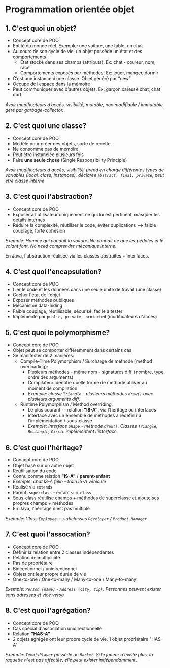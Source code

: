 # Programmation orientée objet

## 1. C'est quoi un objet? 
- Concept core de POO
- Entité du monde réel. Exemple: une voiture, une table, un chat
- Au cours de son cycle de vie, un objet possède un état et des comportements
    - État stocké dans ses champs (attributs). Ex: chat - couleur, nom, race
    - Comportements exposés par méthodes. Ex: jouer, manger, dormir
- C’est une instance d’une classe. Objet généré par “new”
- Occupe de l’espace dans la mémoire
- Peut communiquer avec d’autres objets. Ex: garçon caresse chat, chat dort

*Avoir modificateurs d’accès, visibilité, mutable, non modifiable / immutable, géré par garbage-collector.*

## 2. C'est quoi une classe? 
- Concept core de POO
- Modèle pour créer des objets, sorte de recette
- Ne consomme pas de mémoire
- Peut être instanciée plusieurs fois
- Faire **une seule chose** (Single Responsibility Principle)

*Avoir modificateurs d'accès, visibilité, prend en charge différentes types de variables (local, class, instances), déclarée `abstract, final, private`, peut être classe interne*


## 3. C'est quoi l'abstraction?
- Concept core de POO
- Exposer à l'utilisateur uniquement ce qui lui est pertinent, masquer les détails internes
- Réduire la complexité, réutiliser le code, éviter duplications --> faible couplage, forte cohésion

*Exemple: Homme qui conduit la voiture. Ne connait ce que les pédales et le volant font. No need comprendre mécanique interne.*

En Java, l'abstraction réalisée via les classes abstraites + interfaces.

## 4. C'est quoi l'encapsulation? 
- Concept core de POO
- Lier le code et les données dans une seule unité de travail (une classe)
- Cacher l'état de l'objet
- Exposer méthodes publiques
- Mécanisme data-hiding
- Faible couplage, réutilisable, sécurisé, facile à tester
- Implémenté par `public, private, protected` (modificateurs d'accès)

## 5. C'est quoi le polymorphisme?
- Concept core de POO
- Objet peut se comporter différemment dans certains cas
- Se manifester de 2 manières: 
    - Compile-Time Polymorphism / Surcharge de méthode (method overloading):
        - Plusieurs méthodes - même nom - signatures diff. (nombre, type, ordre des arguments)
        - Compilateur identifie quelle forme de méthode utiliser au moment de compilation
        - *Exemple: classe `Triangle` - plusieurs méthodes `draw()` avec plusieurs arguments diff.* 
    - Runtime Polymorphism / Method overriding:
        - Le plus courant -- relation **"IS-A"**, via l'héritage ou interfaces
        - Interface avec un ensemble de méthodes à redéfinir à l'implémentation / sous-classe
        - *Exemple: Interface `Shape` - méthode `draw()`. Classes `Triangle`, `Rectangle`, `Circle` implémentent l'interface*

## 6. C'est quoi l'héritage?
- Concept core de POO
- Objet basé sur un autre objet
- Réutilisation du code
- Connu comme relation **"IS-A"** / **parent-enfant**
- *Exemple: chat IS-A félin - train IS-A véhicule*
- Réalisé via `extends` 
- Parent: `superclass` - enfant `sub-class`
- Sous-class réutilise champs + méthodes de superclasse et ajoute ses propres champs + méthodes
- En Java, l'héritage n'est pas multiple

*Exemple: Class `Employee` -- subclasses `Developer` / `Product Manager`*

## 7. C'est quoi l'assocation? 
- Concept core de POO
- Définir la relation entre 2 classes indépendantes
- Relation de multiplicité
- Pas de propriétaire
- Bidirectionnel / unidirectionnel
- Objets ont leur propre durée de vie
- One-to-one / One-to-many / Many-to-one / Many-to-many

*Exemple: `Person (name)` - `Address (city, zip)`. Personnes peuvent exister sans adresses et vice versa*

## 8. C'est quoi l'agrégation?
- Concept core de POO
- Cas spécial d'association unidirectionnelle
- Relation **"HAS-A"**
- 2 objets agrégés ont leur propre cycle de vie. 1 objet propriétaire "HAS-A"

*Exemple: `TennisPlayer` possède un `Racket`. Si le joueur n'existe plus, la raquette n'est pas affectée, elle peut exister indépendamment.*
